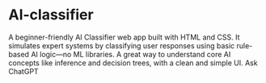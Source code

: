 # AI-classifier
A beginner-friendly AI Classifier web app built with HTML and CSS. It simulates expert systems by classifying user responses using basic rule-based AI logic—no ML libraries. A great way to understand core AI concepts like inference and decision trees, with a clean and simple UI.          Ask ChatGPT
